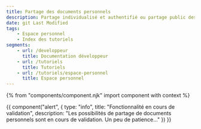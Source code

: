 ```yaml
---
title: Partage des documents personnels
description: Partage individualisé et authentifié ou partage public des documents personnels
date: git Last Modified
tags:
    - Espace personnel
    - Index des tutoriels
segments:
    - url: /developpeur
      title: Documentation développeur
    - url: /tutoriels
      title: Tutoriels
    - url: /tutoriels/espace-personnel
      title: Espace personnel
---
```


{% from "components/component.njk" import component with context %}

{{ component("alert", {
    type: "info",
    title: "Fonctionnalité en cours de validation",
    description: "Les possibilités de partage de documents personnels sont en cours de validation. Un peu de patience..."
}) }}
